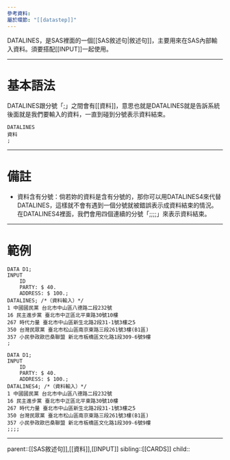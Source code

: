 ```yaml
---
參考資料: 
屬於環節: "[[datastep]]"
---
```

DATALINES，是SAS裡面的一個[[SAS敘述句|敘述句]]，主要用來在SAS內部輸入資料。須要搭配[[INPUT]]一起使用。
- - -
# 基本語法
DATALINES跟分號「;」之間會有[[資料]]，意思也就是DATALINES就是告訴系統後面就是我們要輸入的資料，一直到碰到分號表示資料結束。
```SAS
DATALINES
資料
;
```
- - -
# 備註
- 資料含有分號：倘若妳的資料是含有分號的，那你可以用DATALINES4來代替DATALINES，這樣就不會有遇到一個分號就被錯誤表示成資料結束的情況。在DATALINES4裡面，我們會用四個連續的分號「;;;;」來表示資料結束。
- - -
# 範例
```SAS
DATA D1;
INPUT
	ID
	PARTY: $ 40.
	ADDRESS: $ 100.;
DATALINES; /*（資料輸入）*/
1 中國國民黨 台北市中山區八德路二段232號
16 民主進步黨 臺北市中正區北平東路30號10樓
267 時代力量 臺北市中山區新生北路2段31-1號3樓之5
350 台灣民眾黨 臺北市松山區南京東路三段261號3樓(B1區)
357 小民參政歐巴桑聯盟 新北市板橋區文化路1段309-6號9樓
;
```


```SAS
DATA D1;
INPUT
	ID
	PARTY: $ 40.
	ADDRESS: $ 100.;
DATALINES4; /*（資料輸入）*/
1 中國國民黨 台北市中山區八德路二段232號
16 民主進步黨 臺北市中正區北平東路30號10樓
267 時代力量 臺北市中山區新生北路2段31-1號3樓之5
350 台灣民眾黨 臺北市松山區南京東路三段261號3樓(B1區)
357 小民參政歐巴桑聯盟 新北市板橋區文化路1段309-6號9樓
;;;;
```
- - -
parent::[[SAS敘述句]],[[資料]],[[INPUT]]
sibling::[[CARDS]]
child::